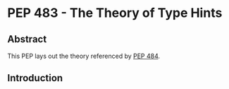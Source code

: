 # PEP 483 - The Theory of Type Hints

## Abstract

This PEP lays out the theory referenced by [PEP 484]().

## Introduction
